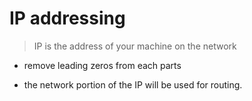 # IP addressing

> IP is the address of your machine on the network

- remove leading zeros from each parts

- the network portion of the IP will be used for routing.
